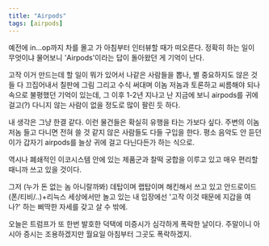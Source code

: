 ```yaml
---
title: "Airpods"
tags: [airpods]
---
```


예전에 in...op까지 차를 몰고 가 아침부터 인터뷰할 때가 떠오른다. 정확히 하는 일이 무엇이냐 물어보니 'Airpods'이라는 답이 돌아왔던 게 기억이 난다. 

고작 이거 만드는데 할 일이 뭐가 있어서 나같은 사람들을 뽑나, 별 중요하지도 않은 것들 다 끄집어내서 칠판에 그림 그리고 수식 써대며 이놈 저놈과 토론하고 씨름해야 되나 속으로 불평했던 기억이 있는데, 그 이후 1-2년 지나고 난 지금에 보니 airpods를 귀에 걸고(?) 다니지 않는 사람이 없을 정도로 많이 팔린 듯 하다.

내 생각은 그냥 한결 같다. 이런 물건들은 확실히 유행을 타는 가보다 싶다. 주변의 이놈 저놈 들고 다니면 전혀 쓸 것 같지 않은 사람들도 다들 구입을 한다. 평소 음악도 안 듣던 이가 갑자기 airpods를 늘상 귀에 걸고 다닌다든가 하는 식으로. 

역시나 폐쇄적인 이코시스템 안에 있는 제품군과 찰떡 궁합을 이루고 있고 매우 편리할 때니까 쓰고 있을 것이다. 

그저 (누가 돈 없는 놈 아니랄까봐) 데탑이며 랩탑이며 해킨해서 쓰고 있고 안드로이드(폰/티비/..)+리늑스 세상에서만 놀고 있는 내 입장에선 '고작 이것 때문에 지갑을 여나?' 하는 삐딱한 자세를 갖고 살 수 밖에. 

오늘은 트럼프가 또 한번 발호한 덕택에 미증시가 심각하게 폭락한 날이다. 주말이니 아시아 증시는 조용하겠지만 월요일 아침부터 그곳도 폭락하겠지.